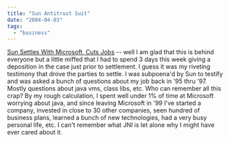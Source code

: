 ```yaml
---
title: "Sun Antitrust Suit"
date: "2004-04-03"
tags: 
  - "business"
---
```


[Sun Settles With Microsoft, Cuts Jobs](http://www.eweek.com/article2/0,4149,1560645,00.asp?kc=EWRSS03119TX1K0000594 "Sun Settles With Microsoft, Cuts Jobs") -- well I am glad that this is behind everyone but a little miffed that I had to spend 3 days this week giving a deposition in the case just prior to settlement. I guess it was my riveting testimony that drove the parties to settle. I was subpoena'd by Sun to testify and was asked a bunch of questions about my job back in '95 thru '97. Mostly questions about java vms, class libs, etc. Who can remember all this crap? By my rough calculation, I spent well under 1% of time at Microsoft worrying about java, and since leaving Microsoft in '99 I've started a company, invested in close to 30 other companies, seen hundred of business plans, learned a bunch of new technologies, had a very busy personal life, etc. I can't remember what JNI is let alone why I might have ever cared about it.
